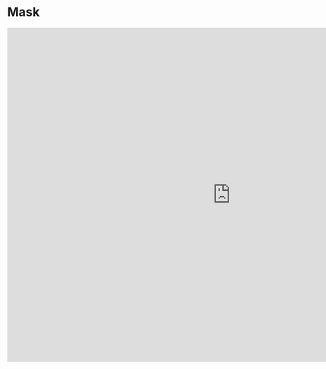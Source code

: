 # Mask

<iframe src="https://www.exhibit.so/exhibits/eq8JqTHzlejEYQoB3mpc?embedded=true" width="1024" height="768" allowfullscreen allow="autoplay" frameborder="0"></iframe>



